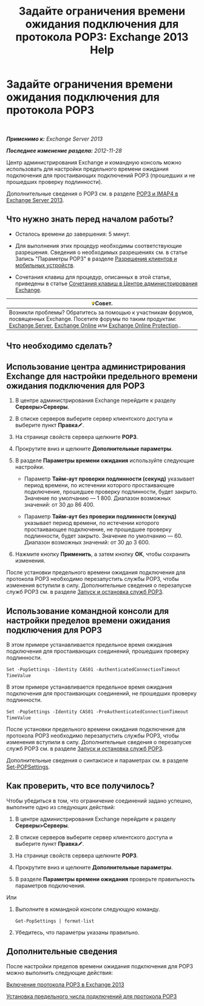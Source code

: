 ﻿---
title: 'Задайте ограничения времени ожидания подключения для протокола POP3: Exchange 2013 Help'
TOCTitle: Задайте ограничения времени ожидания подключения для протокола POP3
ms:assetid: 40003115-be4e-4cf1-97b4-f5ca05b314dc
ms:mtpsurl: https://technet.microsoft.com/ru-ru/library/Aa997604(v=EXCHG.150)
ms:contentKeyID: 50556394
ms.date: 05/22/2018
mtps_version: v=EXCHG.150
ms.translationtype: MT
---

# Задайте ограничения времени ожидания подключения для протокола POP3

 

_**Применимо к:** Exchange Server 2013_

_**Последнее изменение раздела:** 2012-11-28_

Центр администрирования Exchange и командную консоль можно использовать для настройки предельного времени ожидания подключения для простаивающих подключений POP3 (прошедших и не прошедших проверку подлинности).

Дополнительные сведения о POP3 см. в разделе [POP3 и IMAP4 в Exchange Server 2013](pop3-and-imap4-in-exchange-server-2013-exchange-2013-help.md).

## Что нужно знать перед началом работы?

  - Осталось времени до завершения: 5 минут.

  - Для выполнения этих процедур необходимы соответствующие разрешения. Сведения о необходимых разрешениях см. в статье Запись "Параметры POP3" в разделе [Разрешения клиентов и мобильных устройств](clients-and-mobile-devices-permissions-exchange-2013-help.md).

  - Сочетания клавиш для процедур, описанных в этой статье, приведены в статье [Сочетания клавиш в Центре администрирования Exchange](keyboard-shortcuts-in-the-exchange-admin-center-exchange-online-protection-help.md).

<table>
<thead>
<tr class="header">
<th><img src="images/Bb124558.tip(EXCHG.150).gif" title="Совет" alt="Совет" />Совет.</th>
</tr>
</thead>
<tbody>
<tr class="odd">
<td>Возникли проблемы? Обратитесь за помощью к участникам форумов, посвященных Exchange. Посетите форумы по таким продуктам: <a href="https://go.microsoft.com/fwlink/p/?linkid=60612">Exchange Server</a>, <a href="https://go.microsoft.com/fwlink/p/?linkid=267542">Exchange Online</a> или <a href="https://go.microsoft.com/fwlink/p/?linkid=285351">Exchange Online Protection</a>..</td>
</tr>
</tbody>
</table>


## Что необходимо сделать?

## Использование центра администрирования Exchange для настройки предельного времени ожидания подключения для POP3

1.  В центре администрирования Exchange перейдите к разделу **Серверы\>Серверы**.

2.  В списке серверов выберите сервер клиентского доступа и выберите пункт **Правка**![Значок редактирования](images/Bb124582.6f53ccb2-1f13-4c02-bea0-30690e6ea71d(EXCHG.150).gif "Значок редактирования").

3.  На странице свойств сервера щелкните **POP3**.

4.  Прокрутите вниз и щелкните **Дополнительные параметры**.

5.  В разделе **Параметры времени ожидания** используйте следующие настройки.
    
      - Параметр **Тайм-аут проверки подлинности (секунд)** указывает период времени, по истечении которого простаивающее подключение, прошедшее проверку подлинности, будет закрыто. Значение по умолчанию — 1 800. Диапазон возможных значений: от 30 до 86 400.
    
      - Параметр **Тайм-аут без проверки подлинности (секунд)** указывает период времени, по истечении которого простаивающее подключение, не прошедшее проверку подлинности, будет закрыто. Значение по умолчанию — 60. Диапазон возможных значений: от 30 до 3 600.

6.  Нажмите кнопку **Применить**, а затем кнопку **ОК**, чтобы сохранить изменения.

После установки предельного времени ожидания подключения для протокола POP3 необходимо перезапустить службы POP3, чтобы изменения вступили в силу. Дополнительные сведения о перезапуске служб POP3 см. в разделе [Запуск и остановка служб POP3](start-and-stop-the-pop3-services-exchange-2013-help.md).

## Использование командной консоли для настройки пределов времени ожидания подключения для POP3

В этом примере устанавливается предельное время ожидания подключения для простаивающих соединений, прошедших проверку подлинности.

    Set -PopSettings -Identity CAS01 -AuthenticatedConnectionTimeout TimeValue

В этом примере устанавливается предельное время ожидания подключения для простаивающих соединений, не прошедших проверку подлинности.

    Set -PopSettings -Identity CAS01 -PreAuthenticatedConnectionTimeout TimeValue

После установки предельного времени ожидания подключения для протокола POP3 необходимо перезапустить службы POP3, чтобы изменения вступили в силу. Дополнительные сведения о перезапуске служб POP3 см. в разделе [Запуск и остановка служб POP3](start-and-stop-the-pop3-services-exchange-2013-help.md).

Дополнительные сведения о синтаксисе и параметрах см. в разделе [Set-POPSettings](https://technet.microsoft.com/ru-ru/library/aa997154\(v=exchg.150\)).

## Как проверить, что все получилось?

Чтобы убедиться в том, что ограничение соединений задано успешно, выполните одно из следующих действий:

1.  В центре администрирования Exchange перейдите к разделу **Серверы\>Серверы**.

2.  В списке серверов выберите сервер клиентского доступа и выберите пункт **Правка**![Значок редактирования](images/Bb124582.6f53ccb2-1f13-4c02-bea0-30690e6ea71d(EXCHG.150).gif "Значок редактирования").

3.  На странице свойств сервера щелкните **POP3**.

4.  Прокрутите вниз и щелкните **Дополнительные параметры**.

5.  В разделе **Параметры времени ожидания** проверьте правильность параметров подключения.

Или

1.  Выполните в командной консоли следующую команду.
    
        Get-PopSettings | format-list

2.  Убедитесь, что параметры указаны правильно.

## Дополнительные сведения

После настройки пределов времени ожидания подключения для POP3 можно выполнить следующие действия:

[Включение протокола POP3 в Exchange 2013](enable-pop3-in-exchange-2013-exchange-2013-help.md)

[Установка предельного числа подключений для протокола POP3](set-connection-limits-for-pop3-exchange-2013-help.md)

